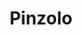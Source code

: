 ---
name: Pinzolo
title: Pinzolo
region: Trentino-Alto Adige
country: Italia
group: Madonna di Campiglio-Pinzolo-Val Rendena
---